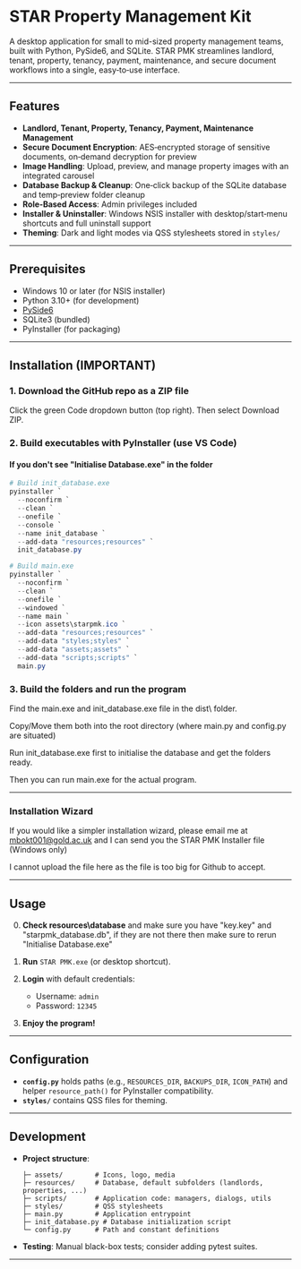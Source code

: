 # STAR Property Management Kit

A desktop application for small to mid-sized property management teams, built with Python, PySide6, and SQLite. STAR PMK streamlines landlord, tenant, property, tenancy, payment, maintenance, and secure document workflows into a single, easy‑to‑use interface.

---

## Features

* **Landlord, Tenant, Property, Tenancy, Payment, Maintenance Management**
* **Secure Document Encryption**: AES‑encrypted storage of sensitive documents, on‑demand decryption for preview
* **Image Handling**: Upload, preview, and manage property images with an integrated carousel
* **Database Backup & Cleanup**: One‑click backup of the SQLite database and temp‑preview folder cleanup
* **Role‑Based Access**: Admin privileges included
* **Installer & Uninstaller**: Windows NSIS installer with desktop/start‑menu shortcuts and full uninstall support
* **Theming**: Dark and light modes via QSS stylesheets stored in `styles/`

---

## Prerequisites

* Windows 10 or later (for NSIS installer)
* Python 3.10+ (for development)
* [PySide6](https://pypi.org/project/PySide6/)
* SQLite3 (bundled)
* PyInstaller (for packaging)

---

## Installation (IMPORTANT)

### 1. Download the GitHub repo as a ZIP file

Click the green Code dropdown button (top right). Then select Download ZIP.

### 2. Build executables with PyInstaller (use VS Code)

#### If you don't see "Initialise Database.exe" in the folder
```powershell
# Build init_database.exe
pyinstaller `
  --noconfirm `
  --clean `
  --onefile `
  --console `
  --name init_database `
  --add-data "resources;resources" `
  init_database.py
```

```powershell
# Build main.exe
pyinstaller `
  --noconfirm `
  --clean `
  --onefile `
  --windowed `
  --name main `
  --icon assets\starpmk.ico `
  --add-data "resources;resources" `
  --add-data "styles;styles" `
  --add-data "assets;assets" `
  --add-data "scripts;scripts" `
  main.py
```

### 3. Build the folders and run the program

Find the main.exe and init_database.exe file in the dist\ folder.

Copy/Move them both into the root directory (where main.py and config.py are situated)

Run init_database.exe first to initialise the database and get the folders ready.

Then you can run main.exe for the actual program.

---

### Installation Wizard

If you would like a simpler installation wizard, please email me at mbokt001@gold.ac.uk and I can send you the STAR PMK Installer file (Windows only)

I cannot upload the file here as the file is too big for Github to accept.

---

## Usage

0. **Check resources\database** and make sure you have "key.key" and "starpmk_database.db", if they are not there then make sure to rerun "Initialise Database.exe"
1. **Run** `STAR PMK.exe` (or desktop shortcut).
2. **Login** with default credentials:

   * Username: `admin`
   * Password: `12345`
3. **Enjoy the program!**

---

## Configuration

* **`config.py`** holds paths (e.g., `RESOURCES_DIR`, `BACKUPS_DIR`, `ICON_PATH`) and helper `resource_path()` for PyInstaller compatibility.
* **`styles/`** contains QSS files for theming.

---

## Development

* **Project structure**:

  ```
  ├─ assets/        # Icons, logo, media
  ├─ resources/     # Database, default subfolders (landlords, properties, ...)
  ├─ scripts/       # Application code: managers, dialogs, utils
  ├─ styles/        # QSS stylesheets
  ├─ main.py        # Application entrypoint
  ├─ init_database.py # Database initialization script
  └─ config.py      # Path and constant definitions
  ```

* **Testing**: Manual black-box tests; consider adding pytest suites.

---
